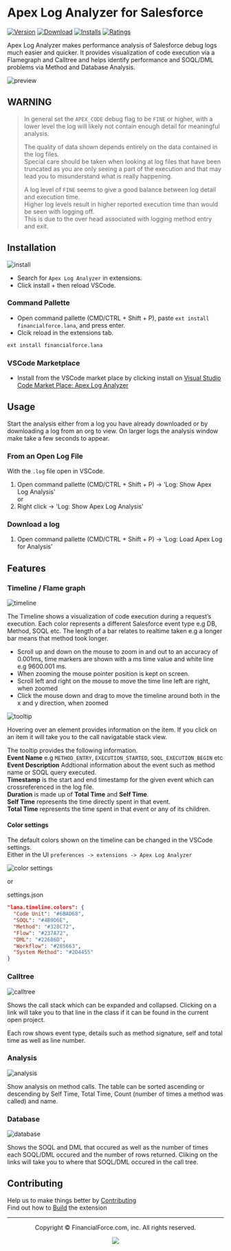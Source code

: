 # Apex Log Analyzer for Salesforce

[![Version](https://vsmarketplacebadge.apphb.com/version-short/financialforce.lana.svg)](https://marketplace.visualstudio.com/items?itemName=financialforce.lana)
[![Download](https://vsmarketplacebadge.apphb.com/downloads-short/financialforce.lana.svg)](https://marketplace.visualstudio.com/items?itemName=financialforce.lana)
[![Installs](https://vsmarketplacebadge.apphb.com/installs-short/financialforce.lana.svg)](https://marketplace.visualstudio.com/items?itemName=financialforce.lana)
[![Ratings](https://vsmarketplacebadge.apphb.com/rating-short/financialforce.lana.svg)](https://marketplace.visualstudio.com/items?itemName=financialforce.lana)

Apex Log Analyzer makes performance analysis of Salesforce debug logs much easier and quicker. It provides visualization of code execution via a Flamegraph and Calltree and helps identify performance and SOQL/DML problems via Method and Database Analysis.

![preview](https://raw.githubusercontent.com/financialforcedev/debug-log-analyzer/main/lana/dist/images/lana-preview.gif)

## WARNING

> In general set the `APEX_CODE` debug flag to be `FINE` or higher, with a lower level the log will likely not contain enough detail for meaningful analysis.
>
> The quality of data shown depends entirely on the data contained in the log files.\
> Special care should be taken when looking at log files that have been truncated as you are only seeing a part of the execution and that may lead you to misunderstand what is really happening.
>
> A log level of `FINE` seems to give a good balance between log detail and execution time.\
> Higher log levels result in higher reported execution time than would be seen with logging off.\
> This is due to the over head associated with logging method entry and exit.

## Installation

![install](https://raw.githubusercontent.com/financialforcedev/debug-log-analyzer/main/lana/dist/images/install-lana.png)

- Search for `Apex Log Analyzer` in extensions.
- Click install + then reload VSCode.

### Command Pallette

- Open command pallette (CMD/CTRL + Shift + P), paste `ext install financialforce.lana`, and press enter.
- Clcik reload in the extensions tab.

```sh
ext install financialforce.lana
```

### VSCode Marketplace

- Install from the VSCode market place by clicking install on [Visual Studio Code Market Place: Apex Log Analyzer](https://marketplace.visualstudio.com/items?itemName=financialforce.lana)

## Usage

Start the analysis either from a log you have already downloaded or by downloading a log from an org to view.
On larger logs the analysis window make take a few seconds to appear.

### From an Open Log File

With the `.log` file open in VSCode.

1. Open command pallette (CMD/CTRL + Shift + P) -> 'Log: Show Apex Log Analysis'\
   or
1. Right click -> 'Log: Show Apex Log Analysis'

### Download a log

1. Open command pallette (CMD/CTRL + Shift + P) -> 'Log: Load Apex Log for Analysis'

## Features

### Timeline / Flame graph

![timeline](https://raw.githubusercontent.com/financialforcedev/debug-log-analyzer/main/lana/dist/images/timeline-lana.png)

The Timeline shows a visualization of code execution during a request’s execution. Each color represents a different Salesforce event type e.g DB, Method, SOQL etc. The length of a bar relates to realtime taken e.g a longer bar means that method took longer.

- Scroll up and down on the mouse to zoom in and out to an accuracy of 0.001ms, time markers are shown with a ms time value and white line e.g 9600.001 ms.
- When zooming the mouse pointer position is kept on screen.
- Scroll left and right on the mouse to move the time line left are right, when zoomed
- Click the mouse down and drag to move the timeline around both in the x and y direction, when zoomed

![tooltip](https://raw.githubusercontent.com/financialforcedev/debug-log-analyzer/main/lana/dist/images/tooltip-lana.png)

Hovering over an element provides information on the item. If you click on an item it will take you to the call
navigatable stack view.

The tooltip provides the following information.\
**Event Name** e.g `METHOD_ENTRY`, `EXECUTION_STARTED`, `SOQL_EXECUTION_BEGIN` etc\
**Event Description** Addtional information about the event such as method name or SOQL query executed.\
**Timestamp** is the start and end timestamp for the given event which can crossreferenced in the log file.\
**Duration** is made up of **Total Time** and **Self Time**.\
**Self Time** represents the time directly spent in that event.\
**Total Time** represents the time spent in that event or any of its children.

#### Color settings

The default colors shown on the timeline can be changed in the VSCode settings.\
Either in the UI `preferences -> extensions -> Apex Log Analyzer`

![color settings](https://raw.githubusercontent.com/financialforcedev/debug-log-analyzer/main/lana/dist/images/settings-color-lana.png)

or

settings.json

```json
"lana.timeline.colors": {
  "Code Unit": "#6BAD68",
  "SOQL": "#4B9D6E",
  "Method": "#328C72",
  "Flow": "#237A72",
  "DML": "#22686D",
  "Workflow": "#285663",
  "System Method": "#2D4455"
}
```

### Calltree

![calltree](https://raw.githubusercontent.com/financialforcedev/debug-log-analyzer/main/lana/dist/images/calltree-lana.png)

Shows the call stack which can be expanded and collapsed. Clicking on a link will take you to that line in the class if it can be found in the current open project.

Each row shows event type, details such as method signature, self and total time as well as line number.

### Analysis

![analysis](https://raw.githubusercontent.com/financialforcedev/debug-log-analyzer/main/lana/dist/images/analysis-lana.png)

Show analysis on method calls. The table can be sorted ascending or descending by Self Time, Total Time, Count (number of times a method was called) and name.

### Database

![database](https://raw.githubusercontent.com/financialforcedev/debug-log-analyzer/main/lana/dist/images/db-lana.png)

Shows the SOQL and DML that occured as well as the number of times each SOQL/DML occured and the number of rows returned.
Cliking on the links will take you to where that SOQL/DML occured in the call tree.

## Contributing

Help us to make things better by [Contributing](https://raw.githubusercontent.com/financialforcedev/debug-log-analyzer/main/lana/CONTRIBUTING.md)\
Find out how to [Build](https://raw.githubusercontent.com/financialforcedev/debug-log-analyzer/main/lana/BUILDING.md) the extension

---

<p align="center">
Copyright &copy; FinancialForce.com, inc. All rights reserved.  
</p>
<p align="center">
  <a href="https://opensource.org/licenses/BSD-3-Clause">
    <img src="https://img.shields.io/badge/License-BSD_3--Clause-blue.svg?style=flat-square"/>
  </a>
</p>
